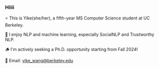### Hiiii

⭐️ This is Yike(she/her), a fifth-year MS Computer Science student at UC Berkeley.

🌱 I enjoy NLP and machine learning, especially SocialNLP and Trustworthy NLP.

🪵 I'm actively seeking a Ph.D. opportunity starting from Fall 2024!

🌸 Email: yike_wang@berkeley.edu
